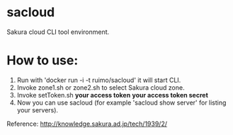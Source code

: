 # sacloud
Sakura cloud CLI tool environment.

# How to use:

1. Run with 'docker run -i -t ruimo/sacloud' it will start CLI.
2. Invoke zone1.sh or zone2.sh to select Sakura cloud zone.
3. Invoke setToken.sh **your access token** **your access token secret**
4. Now you can use sacloud (for example 'sacloud show server' for listing your servers).


Reference: http://knowledge.sakura.ad.jp/tech/1939/2/
